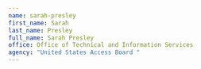 ```yaml
---
name: sarah-presley
first_name: Sarah
last_name: Presley
full_name: Sarah Presley
office: Office of Technical and Information Services
agency: "United States Access Board "
---
```


